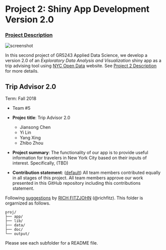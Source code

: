 # Project 2: Shiny App Development Version 2.0

### [Project Description](doc/project2_desc.md)

![screenshot](doc/screenshot2.png)

In this second project of GR5243 Applied Data Science, we develop a version 2.0 of an *Exploratory Data Analysis and Visualization* shiny app as a trip advising tool using [NYC Open Data](https://opendata.cityofnewyork.us/)  website. See [Project 2 Description](doc/project2_desc.md) for more details.  


## Trip Advisor 2.0
Term: Fall 2018

+ Team #5
+ **Projec title**: Trip Advisor 2.0
	+ Jiansong Chen
	+ Yi Lin
	+ Yang Xing
	+ Zhibo Zhou

+ **Project summary**: The functionality of our app is to provide useful information for travelers in New York City based on their inputs of interest. Specifically, (TBD)

+ **Contribution statement**: ([default](doc/a_note_on_contributions.md)) All team members contributed equally in all stages of this project. All team members approve our work presented in this GitHub repository including this contributions statement. 

Following [suggestions](http://nicercode.github.io/blog/2013-04-05-projects/) by [RICH FITZJOHN](http://nicercode.github.io/about/#Team) (@richfitz). This folder is orgarnized as follows.

```
proj/
├── app/
├── lib/
├── data/
├── doc/
└── output/
```

Please see each subfolder for a README file.


